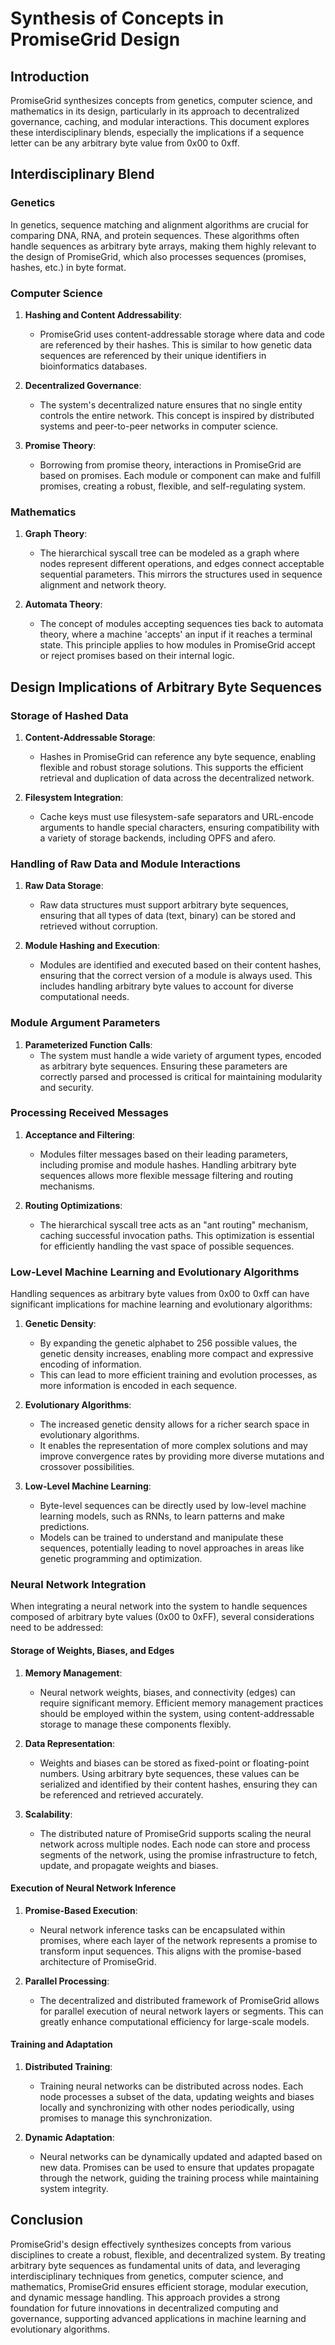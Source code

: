 # Synthesis of Concepts in PromiseGrid Design

## Introduction

PromiseGrid synthesizes concepts from genetics, computer science, and mathematics in its design, particularly in its approach to decentralized governance, caching, and modular interactions. This document explores these interdisciplinary blends, especially the implications if a sequence letter can be any arbitrary byte value from 0x00 to 0xff.

## Interdisciplinary Blend

### Genetics

In genetics, sequence matching and alignment algorithms are crucial for comparing DNA, RNA, and protein sequences. These algorithms often handle sequences as arbitrary byte arrays, making them highly relevant to the design of PromiseGrid, which also processes sequences (promises, hashes, etc.) in byte format.

### Computer Science

1. **Hashing and Content Addressability**:
    - PromiseGrid uses content-addressable storage where data and code are referenced by their hashes. This is similar to how genetic data sequences are referenced by their unique identifiers in bioinformatics databases.
    
2. **Decentralized Governance**:
    - The system's decentralized nature ensures that no single entity controls the entire network. This concept is inspired by distributed systems and peer-to-peer networks in computer science.
    
3. **Promise Theory**:
    - Borrowing from promise theory, interactions in PromiseGrid are based on promises. Each module or component can make and fulfill promises, creating a robust, flexible, and self-regulating system.

### Mathematics

1. **Graph Theory**:
    - The hierarchical syscall tree can be modeled as a graph where nodes represent different operations, and edges connect acceptable sequential parameters. This mirrors the structures used in sequence alignment and network theory.
    
2. **Automata Theory**:
    - The concept of modules accepting sequences ties back to automata theory, where a machine 'accepts' an input if it reaches a terminal state. This principle applies to how modules in PromiseGrid accept or reject promises based on their internal logic.

## Design Implications of Arbitrary Byte Sequences

### Storage of Hashed Data

1. **Content-Addressable Storage**:
    - Hashes in PromiseGrid can reference any byte sequence, enabling flexible and robust storage solutions. This supports the efficient retrieval and duplication of data across the decentralized network.
    
2. **Filesystem Integration**:
    - Cache keys must use filesystem-safe separators and URL-encode arguments to handle special characters, ensuring compatibility with a variety of storage backends, including OPFS and afero. 

### Handling of Raw Data and Module Interactions

1. **Raw Data Storage**:
    - Raw data structures must support arbitrary byte sequences, ensuring that all types of data (text, binary) can be stored and retrieved without corruption.

2. **Module Hashing and Execution**:
    - Modules are identified and executed based on their content hashes, ensuring that the correct version of a module is always used. This includes handling arbitrary byte values to account for diverse computational needs.

### Module Argument Parameters

1. **Parameterized Function Calls**:
    - The system must handle a wide variety of argument types, encoded as arbitrary byte sequences. Ensuring these parameters are correctly parsed and processed is critical for maintaining modularity and security.

### Processing Received Messages

1. **Acceptance and Filtering**:
    - Modules filter messages based on their leading parameters, including promise and module hashes. Handling arbitrary byte sequences allows more flexible message filtering and routing mechanisms.
    
2. **Routing Optimizations**:
    - The hierarchical syscall tree acts as an "ant routing" mechanism, caching successful invocation paths. This optimization is essential for efficiently handling the vast space of possible sequences.

### Low-Level Machine Learning and Evolutionary Algorithms

Handling sequences as arbitrary byte values from 0x00 to 0xff can have significant implications for machine learning and evolutionary algorithms:

1. **Genetic Density**:
   - By expanding the genetic alphabet to 256 possible values, the genetic density increases, enabling more compact and expressive encoding of information.
   - This can lead to more efficient training and evolution processes, as more information is encoded in each sequence.

2. **Evolutionary Algorithms**:
   - The increased genetic density allows for a richer search space in evolutionary algorithms.
   - It enables the representation of more complex solutions and may improve convergence rates by providing more diverse mutations and crossover possibilities.

3. **Low-Level Machine Learning**:
   - Byte-level sequences can be directly used by low-level machine learning models, such as RNNs, to learn patterns and make predictions.
   - Models can be trained to understand and manipulate these sequences, potentially leading to novel approaches in areas like genetic programming and optimization.

### Neural Network Integration

When integrating a neural network into the system to handle sequences composed of arbitrary byte values (0x00 to 0xFF), several considerations need to be addressed:

#### Storage of Weights, Biases, and Edges

1. **Memory Management**:
    - Neural network weights, biases, and connectivity (edges) can require significant memory. Efficient memory management practices should be employed within the system, using content-addressable storage to manage these components flexibly.
    
2. **Data Representation**:
    - Weights and biases can be stored as fixed-point or floating-point numbers. Using arbitrary byte sequences, these values can be serialized and identified by their content hashes, ensuring they can be referenced and retrieved accurately.
    
3. **Scalability**:
    - The distributed nature of PromiseGrid supports scaling the neural network across multiple nodes. Each node can store and process segments of the network, using the promise infrastructure to fetch, update, and propagate weights and biases.

#### Execution of Neural Network Inference

1. **Promise-Based Execution**:
    - Neural network inference tasks can be encapsulated within promises, where each layer of the network represents a promise to transform input sequences. This aligns with the promise-based architecture of PromiseGrid.
    
2. **Parallel Processing**:
    - The decentralized and distributed framework of PromiseGrid allows for parallel execution of neural network layers or segments. This can greatly enhance computational efficiency for large-scale models.

#### Training and Adaptation

1. **Distributed Training**:
    - Training neural networks can be distributed across nodes. Each node processes a subset of the data, updating weights and biases locally and synchronizing with other nodes periodically, using promises to manage this synchronization.
    
2. **Dynamic Adaptation**:
    - Neural networks can be dynamically updated and adapted based on new data. Promises can be used to ensure that updates propagate through the network, guiding the training process while maintaining system integrity.

## Conclusion

PromiseGrid's design effectively synthesizes concepts from various disciplines to create a robust, flexible, and decentralized system. By treating arbitrary byte sequences as fundamental units of data, and leveraging interdisciplinary techniques from genetics, computer science, and mathematics, PromiseGrid ensures efficient storage, modular execution, and dynamic message handling. This approach provides a strong foundation for future innovations in decentralized computing and governance, supporting advanced applications in machine learning and evolutionary algorithms.
